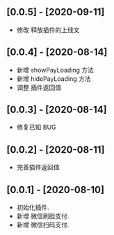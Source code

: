## [0.0.5] - [2020-09-11] 
* 修改 释放插件的上线文

## [0.0.4] - [2020-08-14] 
* 新增 showPayLoading 方法
* 新增 hidePayLoading 方法
* 调整 插件返回值


## [0.0.3] - [2020-08-14] 
* 修复已知 BUG

## [0.0.2] - [2020-08-11] 
* 完善插件返回值

## [0.0.1] - [2020-08-10] 
* 初始化插件.
* 新增 微信刷脸支付.
* 新增 微信扫码支付.

